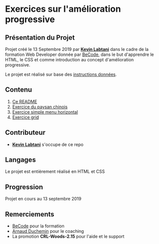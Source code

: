 # Exercices sur l'amélioration progressive

## Présentation du Projet

Projet créé le 13 Septembre 2019 par [**Kevin Labtani**](https://github.com/kevin-labtani) dans le cadre de la formation Web Developer donnée par [BeCode](https://www.becode.org/), dans le but d'apprendre le HTML, le CSS et comme introduction au concept d'amélioration progressive.

Le projet est réalisé sur base des [instructions données](https://github.com/becodeorg/CRL-Woods-2.15/tree/master/Parcours/01-Prairie/5.HTML-CSS/progressive-enhancement).

## Contenu

1. [Ce README](/README.md)
1. [Exercice du paysan chinois](/paysan-chinois.html)
1. [Exercice simple menu horizontal](/menu-horizontal-simple.html)
1. [Exercice grid](/grid.html)

## Contributeur

-   [**Kevin Labtani**](https://github.com/kevin-labtani) s'occupe de ce repo

## Langages

Le projet est entièrement réalisé en HTML et CSS

## Progression

Projet en cours au 13 septembre 2019

## Remerciements

-   [BeCode](https://www.becode.org/) pour la formation
-   [Arnaud Duchemin](https://github.com/Cervant3s) pour le coaching
-   La promotion **CRL-Woods-2.15** pour l'aide et le support
